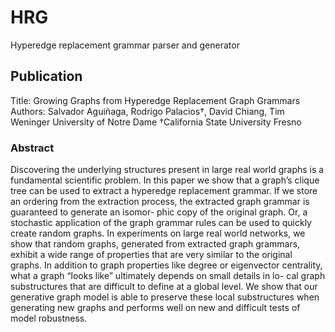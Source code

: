 # HRG
Hyperedge replacement grammar parser and generator

## Publication

Title: Growing Graphs from Hyperedge Replacement Graph Grammars
Authors: Salvador Aguiñaga, Rodrigo Palacios†, David Chiang, Tim Weninger University of Notre Dame
†California State University Fresno

### Abstract

Discovering the underlying structures present in large real world graphs is a fundamental scientific problem. In this paper we show that a graph’s clique tree can be used to extract a hyperedge replacement grammar. If we store an ordering from the extraction process, the extracted graph grammar is guaranteed to generate an isomor- phic copy of the original graph. Or, a stochastic application of the graph grammar rules can be used to quickly create random graphs. In experiments on large real world networks, we show that random graphs, generated from extracted graph grammars, exhibit a wide range of properties that are very similar to the original graphs. In addition to graph properties like degree or eigenvector centrality, what a graph “looks like” ultimately depends on small details in lo- cal graph substructures that are difficult to define at a global level. We show that our generative graph model is able to preserve these local substructures when generating new graphs and performs well on new and difficult tests of model robustness.

